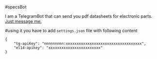 #specsBot

I am a TelegramBot that can send you pdf datasheets for electronic parts.  
[Just message me.](http://telegram.me/specsBot)

#using it
you have to add `settings.json` file with following content
```
{
    "tg-apiKey": "nnnnnnnnn:xxxxxxxxxxxxxxxxxxxxxxxxxxxxxxxxxxx",
    "el14-apikey": "xxxxxxxxxxxxxxxxxxxxxxxx"
}
```
